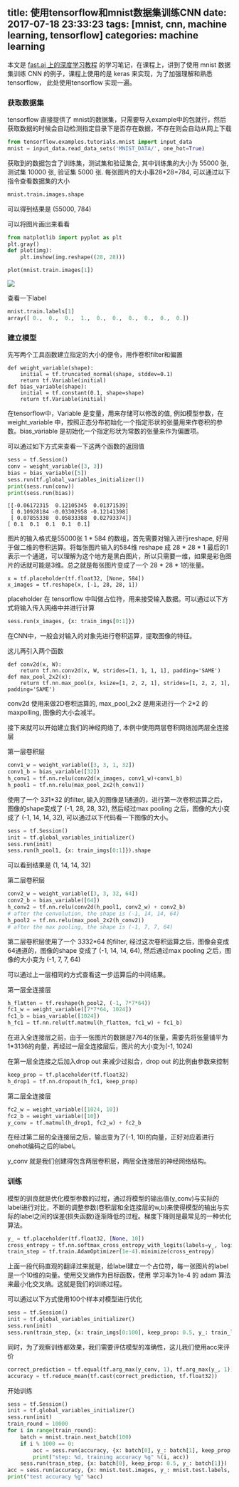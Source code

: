 title: 使用tensorflow和mnist数据集训练CNN
date: 2017-07-18 23:33:23
tags: [mnist, cnn, machine learning, tensorflow]
categories: machine learning
---

本文是 [fast.ai 上的深度学习教程](http://course.fast.ai/) 的学习笔记，在课程上，讲到了使用 mnist 数据集训练 CNN 的例子，课程上使用的是 keras 来实现，为了加强理解和熟悉 tensorflow， 此处使用tensorflow 实现一遍。

### 获取数据集

tensorflow 直接提供了 mnist的数据集，只需要导入example中的包就行，然后获取数据的时候会自动检测指定目录下是否存在数据，不存在则会自动从网上下载

```python
from tensorflow.examples.tutorials.mnist import input_data
mnist = input_data.read_data_sets('MNIST_DATA/', one_hot=True)
```

获取到的数据包含了训练集，测试集和验证集合, 其中训练集的大小为 55000 张, 测试集 10000 张, 验证集 5000 张. 每张图片的大小事28*28=784, 可以通过以下指令查看数据集的大小

```python
mnist.train.images.shape
```

可以得到结果是 (55000, 784)

可以将图片画出来看看

```python
from matplotlib import pyplot as plt
plt.gray()
def plot(img):
    plt.imshow(img.reshape((28, 28)))

plot(mnist.train.images[1])
```

![](http://7q5fny.com1.z0.glb.clouddn.com/number3.png)

查看一下label

```python
mnist.train.labels[1]
array([ 0.,  0.,  0.,  1.,  0.,  0.,  0.,  0.,  0.,  0.])
```

### 建立模型

先写两个工具函数建立指定的大小的便令，用作卷积filter和偏置

```
def weight_variable(shape):
    initial = tf.truncated_normal(shape, stddev=0.1)
    return tf.Variable(initial)
def bias_variable(shape):
    initial = tf.constant(0.1, shape=shape)
    return tf.Variable(initial)
```

在tensorflow中，Variable 是变量，用来存储可以修改的值, 例如模型参数，在 weight_variable 中，按照正态分布初始化一个指定形状的张量用来作卷积的参数。bias_variable 是初始化一个指定形状为常数的张量来作为偏置项。

可以通过如下方式来查看一下这两个函数的返回值

```python
sess = tf.Session()
conv = weight_variable([3, 3])
bias = bias_variable([5])
sess.run(tf.global_variables_initializer())
print(sess.run(conv))
print(sess.run(bias))
```

    [[-0.06172315  0.12105345  0.01371539]
     [ 0.10928184 -0.03302958 -0.12141398]
     [ 0.07855338  0.05833388  0.02793374]]
    [ 0.1  0.1  0.1  0.1  0.1]

图片的输入格式是55000张 1 \* 584 的数组，首先需要对输入进行reshape, 好用于做二维的卷积运算。将每张图片输入的584维 reshape 成 28 \* 28 \* 1 最后的1表示一个通道，可以理解为这个地方是黑白图片，所以只需要一维，如果是彩色图片的话就可能是3维。总之就是每张图片变成了一个 28 \* 28 \* 1的张量。

```
x = tf.placeholder(tf.float32, [None, 584])
x_images = tf.reshape(x, [-1, 28, 28, 1])
```

placeholder 在 tensorflow 中叫做占位符，用来接受输入数据。可以通过以下方式将输入传入网络中并进行计算

```python
sess.run(x_images, {x: train_imgs[0:1]})
```

在CNN中，一般会对输入的对象先进行卷积运算，提取图像的特征。

这儿再引入两个函数

```
def conv2d(x, W):
    return tf.nn.conv2d(x, W, strides=[1, 1, 1, 1], padding='SAME')
def max_pool_2x2(x):
    return tf.nn.max_pool(x, ksize=[1, 2, 2, 1], strides=[1, 2, 2, 1], padding='SAME')
```

conv2d 使用来做2D卷积运算的, max_pool_2x2 是用来进行一个 2*2 的maxpolling, 图像的大小会减半。

接下来就可以开始建立我们的神经网络了, 本例中使用两层卷积网络加两层全连接层

第一层卷积层

```python
conv1_w = weight_variable([3, 3, 1, 32])
conv1_b = bias_variable([32])
h_conv1 = tf.nn.relu(conv2d(x_images, conv1_w)+conv1_b)
h_pool1 = tf.nn.relu(max_pool_2x2(h_conv1))
```

使用了一个 3*3*1*32  的filter, 输入的图像是1通道的，进行第一次卷积运算之后，图像的shape变成了 (-1, 28, 28, 32), 然后经过max pooling 之后，图像的大小变成了 (-1, 14, 14, 32), 可以通过以下代码看一下图像的大小。

```python
sess = tf.Session()
init = tf.global_variables_initializer()
sess.run(init)
sess.run(h_pool1, {x: train_imgs[0:1]}).shape
```

可以看到结果是 (1, 14, 14, 32)

第二层卷积层

```python
conv2_w = weight_variable([3, 3, 32, 64])
conv2_b = bias_variable([64])
h_conv2 = tf.nn.relu(conv2d(h_pool1, conv2_w) + conv2_b)
# after the convolution, the shape is (-1, 14, 14, 64)
h_pool2 = tf.nn.relu(max_pool_2x2(h_conv2))
# after the max pooling, the shape is (-1, 7, 7, 64)
```

第二层卷积层使用了一个 3*3*32*64 的filter, 经过这次卷积运算之后，图像会变成64通道的，图像的shape 变成了 (-1, 14, 14, 64), 然后通过max pooling 之后，图像的大小变为 (-1, 7, 7, 64)

可以通过上一层相同的方式查看这一步运算后的中间结果。

第一层全连接层

```python
h_flatten = tf.reshape(h_pool2, (-1, 7*7*64))
fc1_w = weight_variable([7*7*64, 1024])
fc1_b = bias_variable([1024])
h_fc1 = tf.nn.relu(tf.matmul(h_flatten, fc1_w) + fc1_b)
```

在进入全连接层之前，由于一张图片的数据是7*7*64的张量，需要先将张量铺平为1*3136的向量，再经过一层全连接层后，图片的大小变为(-1, 1024)

在第一层全连接之后加入drop out 来减少过拟合，drop out 的比例由参数来控制

```python
keep_prop = tf.placeholder(tf.float32)
h_drop1 = tf.nn.dropout(h_fc1, keep_prop)
```

第二层全连接层

```python
fc2_w = weight_variable([1024, 10])
fc2_b = weight_variable([10])
y_conv = tf.matmul(h_drop1, fc2_w) + fc2_b
```

在经过第二层的全连接层之后，输出变为了(-1, 10)的向量，正好对应着进行onehot编码之后的label。

y_conv 就是我们创建得包含两层卷积层，两层全连接层的神经网络结构。

### 训练

模型的驯良就是优化模型参数的过程，通过将模型的输出值(y_conv)与实际的label进行对比，不断的调整参数(卷积层和全连接层的w,b)来使得模型的输出与实际的label之间的误差(损失函数)逐渐降低的过程。梯度下降则是最常见的一种优化算法。

```python
y_ = tf.placeholder(tf.float32, [None, 10])
cross_entropy = tf.nn.softmax_cross_entropy_with_logits(labels=y_, logits=y_conv)
train_step = tf.train.AdamOptimizer(1e-4).minimize(cross_entropy)
```

上面一段代码直观的翻译过来就是，给label建立一个占位符，每一张图片的label是一个10维的向量。使用交叉熵作为目标函数，使用 学习率为1e-4 的 adam 算法来最小化交叉熵。这就是我们的训练过程。

可以通过以下方式使用100个样本对模型进行优化

```python
sess = tf.Session()
init = tf.global_variables_initializer()
sess.run(init)
sess.run(train_step, {x: train_imgs[0:100], keep_prop: 0.5, y_: train_labels[0:100]})
```

同时，为了观察训练都效果，我们需要评估模型的准确性，这儿我们使用acc来评价

```python
correct_prediction = tf.equal(tf.arg_max(y_conv, 1), tf.arg_max(y_, 1))
accuracy = tf.reduce_mean(tf.cast(correct_prediction, tf.float32))
```

开始训练

```python
sess = tf.Session()
init = tf.global_variables_initializer()
sess.run(init)
train_round = 10000
for i in range(train_round):
    batch = mnist.train.next_batch(100)
    if i % 1000 == 0:
        acc = sess.run(accuracy, {x: batch[0], y_: batch[1], keep_prop: 0.5})
        print("step: %d, training accuracy %g" %(i, acc))
    sess.run(train_step, {x: batch[0], keep_prop: 0.5, y_: batch[1]})
acc = sess.run(accuracy, {x: mnist.test.images, y_: mnist.test.labels, keep_prop:1.0})
print("test accuracy %g" %acc)
```


